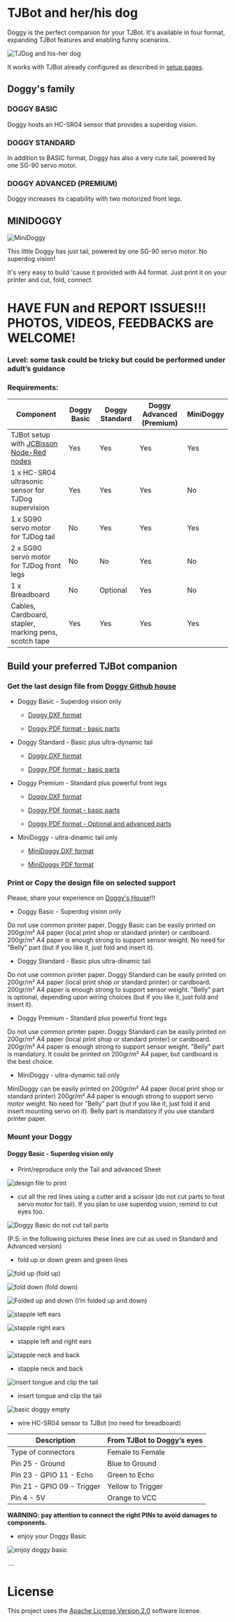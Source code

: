 # TJBot and her/his dog

Doggy is the perfect companion for your TJBot. It's available in four format, expanding TJBot features and enabling funny scenarios.

![TJDog and his-her dog](https://github.com/fmanclossi/TJBot-playbook/blob/master/examples/Doggy/Media/TJBot%20and%20Doggy%20-%20advanced%20version.gif)

It works with TJBot already configured as described in [setup pages](https://github.com/fmanclossi/TJBot-playbook/tree/master/setup).

## Doggy's family

### DOGGY BASIC 

Doggy hosts an HC-SR04 sensor that provides a superdog vision.

### DOGGY STANDARD

In addition to BASIC format, Doggy  has also a very cute tail, powered by one SG-90 servo motor.

### DOGGY ADVANCED (PREMIUM)

Doggy increases its capability with two motorized front legs.

## MINIDOGGY

![MiniDoggy](https://github.com/fmanclossi/TJBot-playbook/blob/master/examples/Doggy/Media/MiniDoggy_with_tail_20180903b.jpg)

This little Doggy has just tail, powered by one SG-90 servo motor. No superdog vision!

It's very easy to build 'cause it provided with A4 format. Just print it on your printer and cut, fold, connect.

# HAVE FUN and REPORT ISSUES!!! PHOTOS, VIDEOS, FEEDBACKS are WELCOME!

### Level: some task could be tricky but could be performed under adult’s guidance

### Requirements:
Component |Doggy Basic | Doggy Standard | Doggy Advanced (Premium) | MiniDoggy
--------- | ---------- | -------------- | -------------- | ---------
TJBot setup with [JCBisson Node-Red nodes](https://github.com/fmanclossi/TJBot-playbook#jeancarl-node-red-examples) | Yes | Yes | Yes | Yes
1 x HC-SR04 ultrasonic sensor for TJDog supervision  | Yes | Yes | Yes | No
1 x SG90 servo motor for TJDog tail | No | Yes | Yes | Yes
2 x SG90 servo motor for TJDog front legs | No | No | Yes | No
1 x Breadboard | No | Optional | Yes | No
Cables, Cardboard, stapler, marking pens, scotch tape | Yes | Yes | Yes | Yes

## Build your preferred TJBot companion

### Get the last design file from [Doggy Github house](https://github.com/fmanclossi/TJBot-playbook/tree/master/examples/Doggy/Design_files)

* Doggy Basic - Superdog vision only

   * [Doggy DXF format](https://github.com/fmanclossi/TJBot-playbook/blob/master/examples/Doggy/Design_files/Doggy_with_tail_A4_20180908a.dxf)

   * [Doggy PDF format - basic parts](https://github.com/fmanclossi/TJBot-playbook/blob/master/examples/Doggy/Design_files/Doggy_with_tail_20180908a_basic_A4.pdf)

* Doggy Standard - Basic plus ultra-dynamic tail

   * [Doggy DXF format](https://github.com/fmanclossi/TJBot-playbook/blob/master/examples/Doggy/Design_files/Doggy_with_tail_A4_20180908a.dxf)

   * [Doggy PDF format - basic parts](https://github.com/fmanclossi/TJBot-playbook/blob/master/examples/Doggy/Design_files/Doggy_with_tail_20180908a_basic_A4.pdf)

* Doggy Premium - Standard plus powerful front legs

   * [Doggy DXF format](https://github.com/fmanclossi/TJBot-playbook/blob/master/examples/Doggy/Design_files/Doggy_with_tail_A4_20180908a.dxf)

   * [Doggy PDF format - basic parts](https://github.com/fmanclossi/TJBot-playbook/blob/master/examples/Doggy/Design_files/Doggy_with_tail_20180908a_basic_A4.pdf)

   * [Doggy PDF format - Optional and advanced parts](https://github.com/fmanclossi/TJBot-playbook/blob/master/examples/Doggy/Design_files/Doggy_with_tail_20180908a_advanced_A4.pdf)

* MiniDoggy - ultra-dinamic tail only

   * [MiniDoggy DXF format](https://github.com/fmanclossi/TJBot-playbook/blob/master/examples/Doggy/Design_files/MiniDoggy_with_tail_20180903b.dxf)

   * [MiniDoggy PDF format](https://github.com/fmanclossi/TJBot-playbook/blob/master/examples/Doggy/Design_files/MiniDoggy_with_tail_20180903b.pdf)

### Print or Copy the design file on selected support

Please, share your experience on [Doggy's House](https://github.com/fmanclossi/TJBot-playbook/tree/master/examples/Doggy)!!!
 
* Doggy Basic - Superdog vision only

Do not use common printer paper. 
Doggy Basic can be easily printed on 200gr/m² A4 paper (local print shop or standard printer) or cardboard.
200gr/m² A4 paper is enough strong to support sensor weight.
No need for "Belly" part (but if you like it, just fold and insert it).

* Doggy Standard - Basic plus ultra-dinamic tail

Do not use common printer paper. 
Doggy Standard can be easily printed on 200gr/m² A4 paper (local print shop or standard printer) or cardboard.
200gr/m² A4 paper is enough strong to support sensor weight.
"Belly" part is optional, depending upon wiring choices (but if you like it, just fold and insert it).

* Doggy Premium - Standard plus powerful front legs

Do not use common printer paper. 
Doggy Standard can be easily printed on 200gr/m² A4 paper (local print shop or standard printer) or cardboard.
200gr/m² A4 paper is enough strong to support sensor weight.
"Belly" part is mandatory. It could be printed on 200gr/m² A4 paper, but cardboard is the best choice.

* MiniDoggy - ultra-dynamic tail only

MiniDoggy can be easily printed on 200gr/m² A4 paper (local print shop or standard printer)
200gr/m² A4 paper is enough strong to support servo motor weight.
No need for "Belly" part (but if you like it, just fold it and insert mounting servo on it). Belly part is mandatory if you use standard printer paper.

 
### Mount your Doggy

#### Doggy Basic - Superdog vision only

* Print/reproduce only the Tail and advanced Sheet

![design file to print](https://github.com/fmanclossi/TJBot-playbook/blob/master/examples/Doggy/Media/DoggyReduced/01.Doggy%20printed%20sheets%20-%20first.jpg)

* cut all the red lines using a cutter and a scissor (do not cut parts to host servo motor for tail). If you plan to use superdog vision, remind to cut eyes too.

![Doggy Basic do not cut tail parts](https://github.com/fmanclossi/TJBot-playbook/blob/master/examples/Doggy/Media/DoggyReduced/01.Doggy%20printed%20sheets%20-%20first%20_%20do%20not%20cut%20tail%20parts.jpg)

(P.S: in the following pictures these lines are cut as used in Standard and Advanced version)

* fold up or down green and green lines

![fold up](https://github.com/fmanclossi/TJBot-playbook/blob/master/examples/Doggy/Media/MiniDoggyReduced/Fold%20up.jpg)
  (fold up)

![fold down](https://github.com/fmanclossi/TJBot-playbook/blob/master/examples/Doggy/Media/MiniDoggyReduced/Fold%20down.jpg)
(fold down)

![Folded up and down](https://github.com/fmanclossi/TJBot-playbook/blob/master/examples/Doggy/Media/DoggyReduced/03.Doggy%20folded.jpg)
(I’m folded up and down)

![stapple left ears](https://github.com/fmanclossi/TJBot-playbook/blob/master/examples/Doggy/Media/DoggyReduced/04.Doggy%20-%20stapple%20left%20ear.jpg)

![stapple right ears](https://github.com/fmanclossi/TJBot-playbook/blob/master/examples/Doggy/Media/DoggyReduced/05.Doggy%20-%20stapple%20right%20ear.jpg)

* stapple left and right ears

![stapple neck and back](https://github.com/fmanclossi/TJBot-playbook/blob/master/examples/Doggy/Media/DoggyReduced/06.Doggy%20-%20folded%20and%20stappled.jpg)

* stapple neck and back
 
![insert tongue and clip the tail]()

* insert tongue and clip the tail

![basic doggy empty](https://github.com/fmanclossi/TJBot-playbook/blob/master/examples/Doggy/Media/DoggyReduced/09.Doggy%20-%20basic%20with%20tongue.jpg)

* wire HC-SR04 sensor to TJBot (no need for breadboard)

Description	 | From TJBot to Doggy’s eyes
----------- | --------------------------
Type of connectors | Female to Female
Pin 25 - Ground | Blue to Ground
Pin 23 - GPIO 11 - Echo | Green to Echo
Pin 21 - GPIO 09 - Trigger | Yellow to Trigger
Pin 4 - 5V | Orange to VCC

**WARNING: pay attention to connect the right PINs to avoid damages to components.**

* enjoy your Doggy Basic

![enjoy doggy basic](https://github.com/fmanclossi/TJBot-playbook/blob/master/examples/Doggy/Media/DoggyReduced/09b.Doggy%20basic%20shape%20with%20tongue.jpg)

....

# License  
This project uses the [Apache License Version 2.0](../../LICENSE) software license.  
